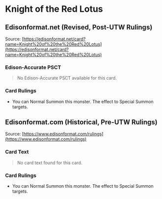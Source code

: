 # Knight of the Red Lotus

## Edisonformat.net (Revised, Post-UTW Rulings)

Source: [https://edisonformat.net/card?name=Knight%20of%20the%20Red%20Lotus](https://edisonformat.net/card?name=Knight%20of%20the%20Red%20Lotus)

### Edison-Accurate PSCT

> No Edison-Accurate PSCT available for this card.

### Card Rulings

*   You can Normal Summon this monster. The effect to Special Summon targets.


## Edisonformat.com (Historical, Pre-UTW Rulings)

Source: [https://www.edisonformat.com/rulings](https://www.edisonformat.com/rulings)

### Card Text

> No card text found for this card.

### Card Rulings

*   You can Normal Summon this monster. The effect to Special Summon targets.


